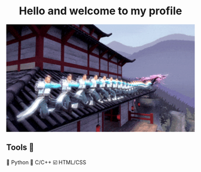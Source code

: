 <h1 align = "center">Hello and welcome to my profile</h1>
<div align="center">
<img hight="300" width="700" alt="GIF" align="center" src="https://github.com/Spice57/Assets/blob/main/200.gif">
</div>
<h2>Tools 🔨</h2>
🐍 Python
🚀 C/C++
☑️ HTML/CSS
